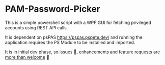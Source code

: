 # PAM-Password-Picker

This is a simple powershell script with a WPF GUI for fetching privileged accounts using REST API calls.

It is dependent on psPAS https://pspas.pspete.dev/ and running the application requires the PS Module to be installed and imported.

It is in initial dev phase, so issues :bug:, enhancements and feature requests are [more than welcome](https://github.com/GCON-GmbH/PAM-Password-Picker/issues) :raised_hands:	
